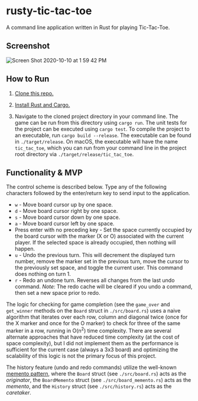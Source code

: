 # rusty-tic-tac-toe

A command line application written in Rust for playing Tic-Tac-Toe.

## Screenshot

![Screen Shot 2020-10-10 at 1 59 42 PM](https://user-images.githubusercontent.com/30376211/95661877-e54f0a00-0b00-11eb-9524-4ae50933be81.png)

## How to Run

1. [Clone this repo.](https://git-scm.com/book/en/v2/Git-Basics-Getting-a-Git-Repository#_git_cloning)

2. [Install Rust and Cargo.](https://doc.rust-lang.org/book/ch01-01-installation.html)

3. Navigate to the cloned project directory in your command line. The game can be run from this directory using `cargo run`. The unit tests for the project can be executed using `cargo test`. To compile the project to an executable, run `cargo build --release`. The executable can be found in `./target/release`. On macOS, the executable will have the name `tic_tac_toe`, which you can run from your command line in the project root directory via `./target/release/tic_tac_toe`.

## Functionality & MVP

The control scheme is described below. Type any of the following characters followed by the enter/return key to send input to the application.

* `w` - Move board cursor up by one space.
* `d` - Move board cursor right by one space.
* `s` - Move board cursor down by one space.
* `a` - Move board cursor left by one space.
* Press enter with no preceding key - Set the space currently occupied by the board cursor with the marker (X or O) associated with the current player. If the selected space is already occupied, then nothing will happen.
* `u` - Undo the previous turn. This will decrement the displayed turn number, remove the marker set in the previous turn, move the cursor to the previously set space, and toggle the current user. This command does nothing on turn 1.
* `r` - Redo an undone turn. Reverses all changes from the last undo command. *Note:* The redo cache will be cleared if you undo a command, then set a new space prior to redo.

The logic for checking for game completion (see the `game_over` and `get_winner` methods on the `Board` struct in `./src/board.rs`) uses a naive algorithm that iterates over each row, column and diagonal twice (once for the X marker and once for the O marker) to check for three of the same marker in a row, running in O(n<sup>2</sup>) time complexity. There are several alternate approaches that have reduced time complexity (at the cost of space complexity), but I did not implement them as the performance is sufficient for the current case (always a 3x3 board) and optimizing the scalability of this logic is not the primary focus of this project.

The history feature (undo and redo commands) utilize the well-known [memento pattern](https://en.wikipedia.org/wiki/Memento_pattern), where the `Board` struct (see `./src/board.rs`) acts as the *originator*, the `BoardMemento` struct (see `./src/board_memento.rs`) acts as the *memento*, and the `History` struct (see `./src/history.rs`) acts as the *caretaker*.
